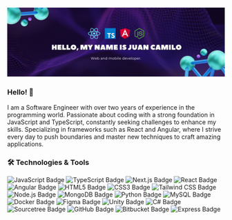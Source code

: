 ![](https://github.com/catomas/catomas/blob/main/Githubbanner.png)

### Hello! 👋
I am a Software Engineer with over two years of experience in the programming world. Passionate about coding with a strong foundation in JavaScript and TypeScript, constantly seeking challenges to enhance my skills. Specializing in frameworks such as React and Angular, where I strive every day to push boundaries and master new techniques to craft amazing applications.

### 🛠️ Technologies & Tools
![JavaScript Badge](https://img.shields.io/badge/JavaScript-F7DF1E?logo=javascript&logoColor=000&style=flat)
![TypeScript Badge](https://img.shields.io/badge/TypeScript-3178C6?logo=typescript&logoColor=fff&style=flat)
![Next.js Badge](https://img.shields.io/badge/Next.js-000?logo=nextdotjs&logoColor=fff&style=flat)
![React Badge](https://img.shields.io/badge/React-61DAFB?logo=react&logoColor=000&style=flat)
![Angular Badge](https://img.shields.io/badge/Angular-0F0F11?logo=angular&logoColor=fff&style=flat)
![HTML5 Badge](https://img.shields.io/badge/HTML5-E34F26?logo=html5&logoColor=fff&style=flat)
![CSS3 Badge](https://img.shields.io/badge/CSS3-1572B6?logo=css3&logoColor=fff&style=flat)
![Tailwind CSS Badge](https://img.shields.io/badge/Tailwind%20CSS-06B6D4?logo=tailwindcss&logoColor=fff&style=flat)
![Node.js Badge](https://img.shields.io/badge/Node.js-393?logo=nodedotjs&logoColor=fff&style=flat)
![MongoDB Badge](https://img.shields.io/badge/MongoDB-47A248?logo=mongodb&logoColor=fff&style=flat)
![Python Badge](https://img.shields.io/badge/Python-3776AB?logo=python&logoColor=fff&style=flat)
![MySQL Badge](https://img.shields.io/badge/MySQL-4479A1?logo=mysql&logoColor=fff&style=flat)
![Docker Badge](https://img.shields.io/badge/Docker-2496ED?logo=docker&logoColor=fff&style=flat)
![Figma Badge](https://img.shields.io/badge/Figma-F24E1E?logo=figma&logoColor=fff&style=flat)
![Unity Badge](https://img.shields.io/badge/Unity-000?logo=unity&logoColor=fff&style=flat)
![C# Badge](https://img.shields.io/badge/C%23-512BD4?logo=csharp&logoColor=fff&style=flat)
![Sourcetree Badge](https://img.shields.io/badge/Sourcetree-0052CC?logo=sourcetree&logoColor=fff&style=flat)
![GitHub Badge](https://img.shields.io/badge/GitHub-181717?logo=github&logoColor=fff&style=flat)
![Bitbucket Badge](https://img.shields.io/badge/Bitbucket-0052CC?logo=bitbucket&logoColor=fff&style=flat)
![Express Badge](https://img.shields.io/badge/Express-000?logo=express&logoColor=fff&style=flat)


<!--
**catomas/catomas** is a ✨ _special_ ✨ repository because its `README.md` (this file) appears on your GitHub profile.

Here are some ideas to get you started:

- 🔭 I’m currently working on ...
- 🌱 I’m currently learning ...
- 👯 I’m looking to collaborate on ...
- 🤔 I’m looking for help with ...
- 💬 Ask me about ...
- 📫 How to reach me: ...
- 😄 Pronouns: ...
- ⚡ Fun fact: ...
-->
